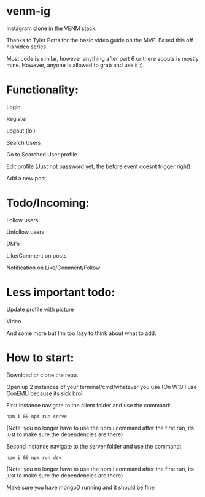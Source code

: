 # venm-ig
Instagram clone in the VENM stack.

Thanks to Tyler Potts for the basic video guide on the MVP. Based this off his video series.

Most code is similar, however anything after part 6 or there abouts is mostly mine. However, anyone is allowed to grab and use it :).


# Functionality:
Login

Register

Logout (lol)

Search Users

Go to Searched User profile

Edit profile (Just not password yet, the before event doesnt trigger right)

Add a new post.



# Todo/Incoming:
Follow users

Unfollow users

DM's

Like/Comment on posts

Notification on Like/Comment/Follow


# Less important todo:
Update profile with picture

Video

And some more but I'm too lazy to think about what to add.


# How to start:

Download or clone the repo.

Open up 2 instances of your terminal/cmd/whatever you use (On W10 I use ConEMU because its sick bro)

First instance navigate to the client folder and use the command:

`npm i && npm run serve`

(Note: you no longer have to use the npm i command after the first run, its just to make sure the dependencies are there)

Second instance navigate to the server folder and use the command:

`npm i && npm run dev`

(Note: you no longer have to use the npm i command after the first run, its just to make sure the dependencies are there)

Make sure you have mongoD running and it should be fine!
